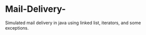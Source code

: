 # Mail-Delivery-
Simulated mail delivery in java using linked list, iterators, and some exceptions.
